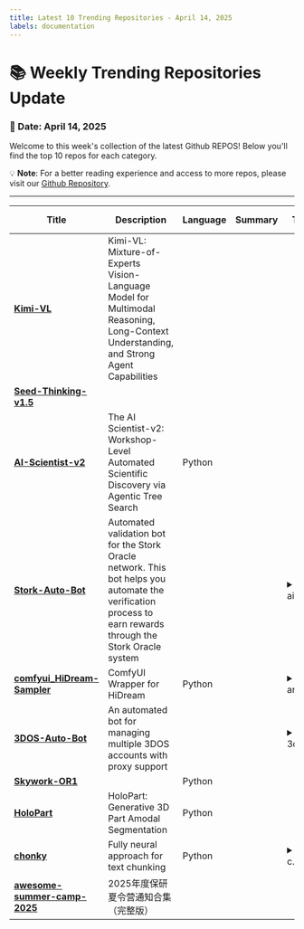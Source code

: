 ```yaml
---
title: Latest 10 Trending Repositories - April 14, 2025
labels: documentation
---
```

# 📚 Weekly Trending Repositories Update

### 📅 Date: April 14, 2025

Welcome to this week's collection of the latest Github REPOS! Below you'll find the top 10 repos for each category.

💡 **Note**: For a better reading experience and access to more repos, please visit our [Github Repository](https://github.com/marc-ko/daily-trending-repo).

---

| **Title** | **Description** | **Language** | **Summary** | **Tags** | **Stars Count** |
| --- | --- | --- | --- | --- | --- |
| **[Kimi-VL](https://github.com/MoonshotAI/Kimi-VL)** | Kimi-VL: Mixture-of-Experts Vision-Language Model for Multimodal Reasoning, Long-Context Understanding, and Strong Agent Capabilities |  |  |  | 590 |
| **[Seed-Thinking-v1.5](https://github.com/ByteDance-Seed/Seed-Thinking-v1.5)** |  |  |  |  | 549 |
| **[AI-Scientist-v2](https://github.com/SakanaAI/AI-Scientist-v2)** | The AI Scientist-v2: Workshop-Level Automated Scientific Discovery via Agentic Tree Search | Python |  |  | 468 |
| **[Stork-Auto-Bot](https://github.com/wongryan8000/Stork-Auto-Bot)** | Automated validation bot for the Stork Oracle network. This bot helps you automate the verification process to earn rewards through the Stork Oracle system |  |  | <details><summary>airdr...</summary><p>airdrop, bot, crypto-tool, node-js, stork, stork-auto, stork-auto-bot, stork-bot, stork-network, stork-network-bot, stork-network-register, stork-network-tool, stork-register, stork-tool, storkverify</p></details> | 329 |
| **[comfyui_HiDream-Sampler](https://github.com/lum3on/comfyui_HiDream-Sampler)** | ComfyUI Wrapper for HiDream | Python |  | <details><summary>ai-ar...</summary><p>ai-art, comfy-nodes, comfyui, custom-node, diffusers, image-generation</p></details> | 322 |
| **[3DOS-Auto-Bot](https://github.com/wongryan8000/3DOS-Auto-Bot)** | An automated bot for managing multiple 3DOS accounts with proxy support |  |  | <details><summary>3dos,...</summary><p>3dos, 3dos-ai, 3dos-airdrop, 3dos-auto, 3dos-auto-bot, 3dos-bot, 3dos-claimer, 3dos-miner, 3dos-network, 3dos-network-bot, airdrop, bot</p></details> | 312 |
| **[Skywork-OR1](https://github.com/SkyworkAI/Skywork-OR1)** |  | Python |  |  | 240 |
| **[HoloPart](https://github.com/VAST-AI-Research/HoloPart)** | HoloPart: Generative 3D Part Amodal Segmentation | Python |  |  | 235 |
| **[chonky](https://github.com/mirth/chonky)** | Fully neural approach for text chunking | Python |  | <details><summary>ai, c...</summary><p>ai, chunking, llms, ml, rag, semantic-chunking, text-splitter</p></details> | 222 |
| **[awesome-summer-camp-2025](https://github.com/shenyanpai/awesome-summer-camp-2025)** | 2025年度保研夏令营通知合集（完整版） |  |  |  | 207 |


